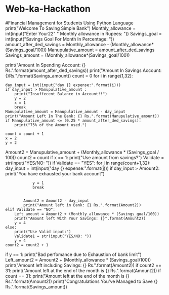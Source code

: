 # Web-ka-Hackathon
#Financial Management for Students Using Python Language
print("Welcome To Saving Simple Bank")
Monthly_allowance = int(input("Enter Your22"
                              " Monthly allowance in Rupees: "))
Savings_goal = int(input("Savings Goal For Month In Percentage: "))
amount_after_ded_savings = Monthly_allowance - (Monthly_allowance*(Savings_goal/100))
Manupulative_amount = amount_after_ded_savings
Savings_amount = (Monthly_allowance*(Savings_goal/100))

print("Amount In Spending Account: {} Rs.".format(amount_after_ded_savings))
print("Amount In Savings Account: {}Rs.".format(Savings_amount))
count = 0
for i in range(1,32):

    day_input = int(input("day {} expense:".format(i)))
    if day_input > Manupulative_amount :
        print("Insuffecent Balance in Account!!")
        y = 2
        x = 1
        break
    Manupulative_amount = Manupulative_amount - day_input
    print("Amount Left In The Bank: {} Rs.".format(Manupulative_amount))
    if Manupulative_amount <= (0.25 * amount_after_ded_savings):
        print("75% of the Amount used.")

    count = count + 1
    x = 2
    y = 2

Amount2 = Manupulative_amount + (Monthly_allowance * (Savings_goal / 100))
count2 = count
if x == 1:
    print("Use amount from savings?")
    Validate = str(input("YES/NO: "))
    if Validate == "YES":
        for j in range(count+1,32):
            day_input = int(input("day {} expense:".format(j)))
            if day_input > Amount2:
                print("You have exhausted your bank account")

                y = 1
                break


            Amount2 = Amount2 - day_input
            print("Amount left in Bank: {} Rs.".format(Amount2))
    elif Validate == "NO":
        Left_amount = Amount2 + (Monthly_allowance * (Savings_goal/100))
        print("Amount left With Your Savings: {}".format(Amount2))
        y = 4
    else:
        print("Use Valid input:")
        Validate1 = str(input("YES/NO: "))
        y = 4
    count2 = count2 + 1
if y == 1:
    print("Bad perfomance due to Exhaustion of bank limit")
    Left_amount2 = Amount2 + (Monthly_allowance * (Savings_goal/100))
    print("Amount left including Savings: {} Rs.".format(Amount2))
if count2 == 31:
    print("Amount left at the end of the month is {} Rs.".format(Amount2))
if count == 31:
    print("Amount left at the end of the month is {} Rs.".format(Amount2))
    print("Congratulations You've Managed to Save {} Rs.".format(Savings_amount))
